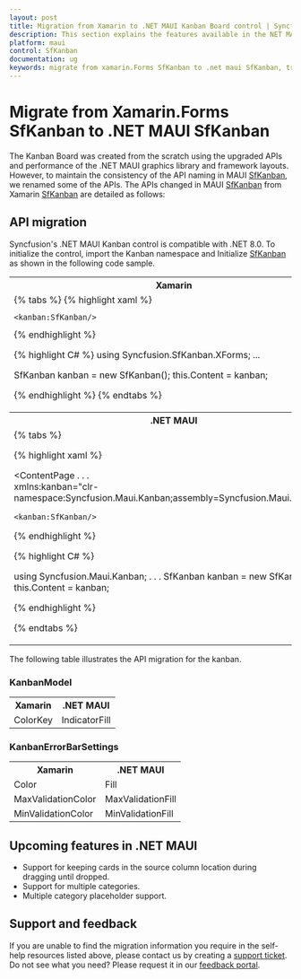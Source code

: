 ```yaml
---
layout: post
title: Migration from Xamarin to .NET MAUI Kanban Board control | Syncfusion
description: This section explains the features available in the NET MAUI Kanban Board (SfKanban) control over Xamarin SfKanban.
platform: maui
control: SfKanban
documentation: ug
keywords: migrate from xamarin.Forms SfKanban to .net maui SfKanban, transitioning from xamarin.Forms SfKanban to .net maui SfKanban, move from xamarin.Forms SfKanban to .net maui SfKanban, upgrading xamarin.Forms to .net maui SfKanban.
---
```


# Migrate from Xamarin.Forms SfKanban to .NET MAUI SfKanban

The Kanban Board was created from the scratch using the upgraded APIs and performance of the .NET MAUI graphics library and framework layouts. However, to maintain the consistency of the API naming in MAUI [SfKanban](), we renamed some of the APIs. The APIs changed in MAUI [SfKanban]() from Xamarin [SfKanban]() are detailed as follows:

## API migration

Syncfusion's .NET MAUI Kanban control is compatible with .NET 8.0. To initialize the control, import the Kanban namespace and Initialize [SfKanban]() as shown in the following code sample. 

<table>
<tr>
<th>Xamarin</th>
</tr>
<tr>
<td>
{% tabs %} 
{% highlight xaml %}
<ContentPage
    . . .
    xmlns:kanban="clr-namespace:Syncfusion.SfKanban.XForms;assembly=Syncfusion.SfKanban.XForms">

    <kanban:SfKanban/>
</ContentPage>
{% endhighlight %}

{% highlight C# %}
using Syncfusion.SfKanban.XForms;
...

SfKanban kanban = new SfKanban();
this.Content = kanban;

{% endhighlight %}
{% endtabs %}
</td>
</tr>
<tr>
<th>.NET MAUI</th>
</tr>
<tr>
<td>
{% tabs %} 

{% highlight xaml %}

<ContentPage
    . . .    
    xmlns:kanban="clr-namespace:Syncfusion.Maui.Kanban;assembly=Syncfusion.Maui.Kanban">
   
    <kanban:SfKanban/>
</ContentPage>
 
{% endhighlight %}

{% highlight C# %}

using Syncfusion.Maui.Kanban;
. . .
SfKanban kanban = new SfKanban();
this.Content = kanban;

{% endhighlight %}

{% endtabs %}
</td>
</tr>
</table>

The following table illustrates the API migration for the kanban.

### KanbanModel

<table>
<tr>
<th>Xamarin</th>
<th>.NET MAUI</th>
</tr>
<tr>
<td>ColorKey</td>
<td>IndicatorFill</td>
</tr>
</table>

### KanbanErrorBarSettings

<table>
<tr>
<th>Xamarin</th>
<th>.NET MAUI</th>
</tr>
<tr>
<td>Color</td>
<td>Fill</td>
</tr>
<tr>
<td>MaxValidationColor</td>
<td>MaxValidationFill</td>
</tr>
<tr>
<td>MinValidationColor</td>
<td>MinValidationFill</td>
</tr>
</table>

## Upcoming features in .NET MAUI

* Support for keeping cards in the source column location during dragging until dropped.
* Support for multiple categories.
* Multiple category placeholder support. 

## Support and feedback

If you are unable to find the migration information you require in the self-help resources listed above, please contact us by creating a [support ticket](https://internalsupport.bolddesk.com/agent/tickets/create). Do not see what you need? Please request it in our [feedback portal](https://www.syncfusion.com/feedback/maui). 
